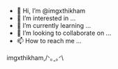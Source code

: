 - 👋 Hi, I’m @imgxthikham
- 👀 I’m interested in ...
- 🌱 I’m currently learning ...
- 💞️ I’m looking to collaborate on ...
- 📫 How to reach me ...

<!---
imgxthikham/imgxthikham is a ✨ special ✨ repository because its `README.md` (this file) appears on your GitHub profile.
You can click the Preview link to take a look at your changes.
--->
imgxthikham,/ᐠ｡ꞈ｡ᐟ\
